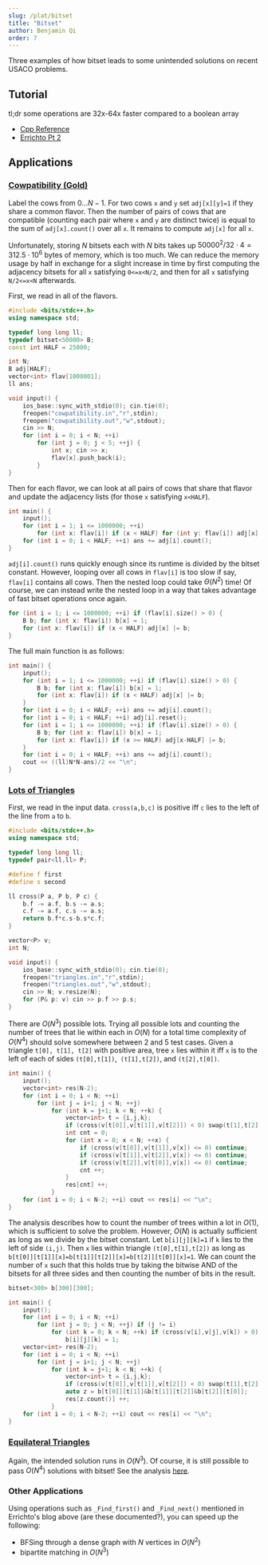 ```yaml
---
slug: /plat/bitset
title: "Bitset"
author: Benjamin Qi
order: 7
---
```


Three examples of how bitset leads to some unintended solutions on recent USACO problems.

<!-- END DESCRIPTION -->

## Tutorial

tl;dr some operations are 32x-64x faster compared to a boolean array

 - [Cpp Reference](http://www.cplusplus.com/reference/bitset/bitset/)
 - [Errichto Pt 2](https://codeforces.com/blog/entry/73558)

## Applications

### [Cowpatibility (Gold)](http://www.usaco.org/index.php?page=viewproblem2&cpid=862)

Label the cows from $0\ldots N-1$. For two cows `x` and `y` set `adj[x][y]=1` if they share a common flavor. Then the number of pairs of cows that are compatible (counting each pair where `x` and `y` are distinct twice) is equal to the sum of `adj[x].count()` over all `x`. It remains to compute `adj[x]` for all `x`.

Unfortunately, storing $N$ bitsets each with $N$ bits takes up $50000^2/32\cdot 4=312.5\cdot 10^6$ bytes of memory, which is too much. We can reduce the memory usage by half in exchange for a slight increase in time by first computing the adjacency bitsets for all `x` satisfying `0<=x<N/2`, and then for all `x` satisfying `N/2<=x<N` afterwards. 

First, we read in all of the flavors.

```cpp
#include <bits/stdc++.h>
using namespace std;

typedef long long ll;
typedef bitset<50000> B;
const int HALF = 25000;

int N; 
B adj[HALF];
vector<int> flav[1000001];
ll ans;

void input() {
	ios_base::sync_with_stdio(0); cin.tie(0);
	freopen("cowpatibility.in","r",stdin);
	freopen("cowpatibility.out","w",stdout);
	cin >> N;
	for (int i = 0; i < N; ++i) 
		for (int j = 0; j < 5; ++j) {
			int x; cin >> x;
			flav[x].push_back(i);
		}
}
```

Then for each flavor, we can look at all pairs of cows that share that flavor and update the adjacency lists (for those `x` satisfying `x<HALF`).

```cpp
int main() {
	input();
	for (int i = 1; i <= 1000000; ++i) 
		for (int x: flav[i]) if (x < HALF) for (int y: flav[i]) adj[x][y] = 1;
	for (int i = 0; i < HALF; ++i) ans += adj[i].count();
}
```

`adj[i].count()` runs quickly enough since its runtime is divided by the bitset constant. However, looping over all cows in `flav[i]` is too slow if say, `flav[i]` contains all cows. Then the nested loop could take $\Theta(N^2)$ time! Of course, we can instead write the nested loop in a way that takes advantage of fast bitset operations once again.

```cpp
for (int i = 1; i <= 1000000; ++i) if (flav[i].size() > 0) {
	B b; for (int x: flav[i]) b[x] = 1;
	for (int x: flav[i]) if (x < HALF) adj[x] |= b;
}
```

The full main function is as follows:

```cpp
int main() {
	input();
	for (int i = 1; i <= 1000000; ++i) if (flav[i].size() > 0) {
		B b; for (int x: flav[i]) b[x] = 1;
		for (int x: flav[i]) if (x < HALF) adj[x] |= b;
	}
	for (int i = 0; i < HALF; ++i) ans += adj[i].count();
	for (int i = 0; i < HALF; ++i) adj[i].reset();
	for (int i = 1; i <= 1000000; ++i) if (flav[i].size() > 0) {
		B b; for (int x: flav[i]) b[x] = 1;
		for (int x: flav[i]) if (x >= HALF) adj[x-HALF] |= b;
	}
	for (int i = 0; i < HALF; ++i) ans += adj[i].count();
	cout << ((ll)N*N-ans)/2 << "\n";
}
```

### [Lots of Triangles](http://www.usaco.org/index.php?page=viewproblem2&cpid=672)

First, we read in the input data. `cross(a,b,c)` is positive iff `c` lies to the left of the line from `a` to `b`.

```cpp
#include <bits/stdc++.h>
using namespace std;

typedef long long ll;
typedef pair<ll,ll> P;

#define f first
#define s second

ll cross(P a, P b, P c) {
	b.f -= a.f, b.s -= a.s;
	c.f -= a.f, c.s -= a.s;
	return b.f*c.s-b.s*c.f;
}

vector<P> v;
int N;

void input() {
	ios_base::sync_with_stdio(0); cin.tie(0);
	freopen("triangles.in","r",stdin);
	freopen("triangles.out","w",stdout);
	cin >> N; v.resize(N); 
	for (P& p: v) cin >> p.f >> p.s;
}
```

There are $O(N^3)$ possible lots. Trying all possible lots and counting the number of trees that lie within each in $O(N)$ for a total time complexity of $O(N^4)$ should solve somewhere between 2 and 5 test cases. Given a triangle `t[0], t[1], t[2]` with positive area, tree `x` lies within it iff `x` is to the left of each of sides `(t[0],t[1])`,` (t[1],t[2])`, and `(t[2],t[0])`.

```cpp
int main() {
	input();
	vector<int> res(N-2);
	for (int i = 0; i < N; ++i) 
		for (int j = i+1; j < N; ++j) 
			for (int k = j+1; k < N; ++k) {
				vector<int> t = {i,j,k};
				if (cross(v[t[0]],v[t[1]],v[t[2]]) < 0) swap(t[1],t[2]);
				int cnt = 0;
				for (int x = 0; x < N; ++x) {
					if (cross(v[t[0]],v[t[1]],v[x]) <= 0) continue;
					if (cross(v[t[1]],v[t[2]],v[x]) <= 0) continue;
					if (cross(v[t[2]],v[t[0]],v[x]) <= 0) continue;
					cnt ++;
				}
				res[cnt] ++;
			}
	for (int i = 0; i < N-2; ++i) cout << res[i] << "\n";
}
```

The analysis describes how to count the number of trees within a lot in $O(1)$, which is sufficient to solve the problem. However, $O(N)$ is actually sufficient as long as we divide by the bitset constant. Let `b[i][j][k]=1` if `k` lies to the left of side `(i,j)`. Then `x` lies within triangle `(t[0],t[1],t[2])` as long as `b[t[0]][t[1]][x]=b[t[1]][t[2]][x]=b[t[2]][t[0]][x]=1`. We can count the number of `x` such that this holds true by taking the bitwise AND of the bitsets for all three sides and then counting the number of bits in the result.

```cpp
bitset<300> b[300][300];

int main() {
	input();
	for (int i = 0; i < N; ++i) 
		for (int j = 0; j < N; ++j) if (j != i) 
			for (int k = 0; k < N; ++k) if (cross(v[i],v[j],v[k]) > 0) 
				b[i][j][k] = 1;
	vector<int> res(N-2);
	for (int i = 0; i < N; ++i) 
		for (int j = i+1; j < N; ++j) 
			for (int k = j+1; k < N; ++k) {
				vector<int> t = {i,j,k};
				if (cross(v[t[0]],v[t[1]],v[t[2]]) < 0) swap(t[1],t[2]);
				auto z = b[t[0]][t[1]]&b[t[1]][t[2]]&b[t[2]][t[0]];
				res[z.count()] ++;
			}
	for (int i = 0; i < N-2; ++i) cout << res[i] << "\n";
}
```

### [Equilateral Triangles](http://www.usaco.org/index.php?page=viewproblem2&cpid=1021)

Again, the intended solution runs in $O(N^3)$. Of course, it is still possible to pass $O(N^4)$ solutions with bitset! See the analysis [here](http://www.usaco.org/current/data/sol_triangles_platinum_feb20.html).

### Other Applications

Using operations such as `_Find_first()` and `_Find_next()` mentioned in Errichto's blog above (are these documented?), you can speed up the following:

 - BFSing through a dense graph with $N$ vertices in $O(N^2)$
 - bipartite matching in $O(N^3)$